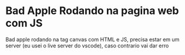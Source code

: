 # Bad Apple Rodando na pagina web com JS
 Bad apple rodando na tag canvas com HTML e JS, precisa estar em um server (eu usei o live server do vscode), caso contrario vai dar erro
